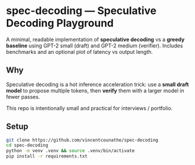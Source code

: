 # spec-decoding — Speculative Decoding Playground

A minimal, readable implementation of **speculative decoding** vs a **greedy baseline** using GPT-2 small (draft) and GPT-2 medium (verifier). Includes benchmarks and an optional plot of latency vs output length.

## Why
Speculative decoding is a hot inference acceleration trick: use a **small draft model** to propose multiple tokens, then **verify** them with a larger model in fewer passes.

This repo is intentionally small and practical for interviews / portfolio.

## Setup

```bash
git clone https://github.com/vincentcounathe/spec-decoding
cd spec-decoding
python -m venv .venv && source .venv/bin/activate
pip install -r requirements.txt
